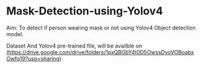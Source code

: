 # Mask-Detection-using-Yolov4
Aim: To detect if person wearing mask or not using Yolov4 Object detection model. 

Dataset And Yolov4 pre-trained file, will be availble on [(https://drive.google.com/drive/folders/1pxQBGbY4t0D5OwssDyoVOBoabxOwfq19?usp=sharing)]((https://drive.google.com/drive/folders/1pxQBGbY4t0D5OwssDyoVOBoabxOwfq19?usp=sharing))
